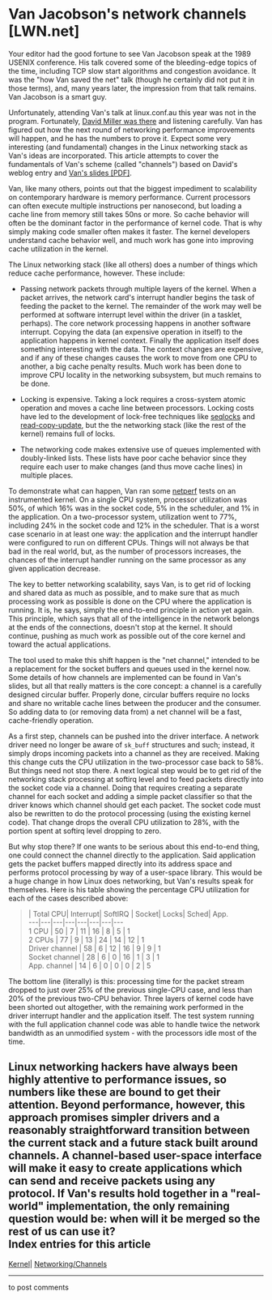 # Van Jacobson's network channels [LWN.net]

Your editor had the good fortune to see Van Jacobson speak at the 1989 USENIX conference. His talk covered some of the bleeding-edge topics of the time, including TCP slow start algorithms and congestion avoidance. It was the "how Van saved the net" talk (though he certainly did not put it in those terms), and, many years later, the impression from that talk remains. Van Jacobson is a smart guy. 

Unfortunately, attending Van's talk at linux.conf.au this year was not in the program. Fortunately, [David Miller was there](http://vger.kernel.org/~davem/cgi-bin/blog.cgi/2006/01/27#vj_channels) and listening carefully. Van has figured out how the next round of networking performance improvements will happen, and he has the numbers to prove it. Expect some very interesting (and fundamental) changes in the Linux networking stack as Van's ideas are incorporated. This article attempts to cover the fundamentals of Van's scheme (called "channels") based on David's weblog entry and [Van's slides [PDF]](http://www.lemis.com/grog/Documentation/vj/lca06vj.pdf). 

Van, like many others, points out that the biggest impediment to scalability on contemporary hardware is memory performance. Current processors can often execute multiple instructions per nanosecond, but loading a cache line from memory still takes 50ns or more. So cache behavior will often be the dominant factor in the performance of kernel code. That is why simply making code smaller often makes it faster. The kernel developers understand cache behavior well, and much work has gone into improving cache utilization in the kernel. 

The Linux networking stack (like all others) does a number of things which reduce cache performance, however. These include: 

  * Passing network packets through multiple layers of the kernel. When a packet arrives, the network card's interrupt handler begins the task of feeding the packet to the kernel. The remainder of the work may well be performed at software interrupt level within the driver (in a tasklet, perhaps). The core network processing happens in another software interrupt. Copying the data (an expensive operation in itself) to the application happens in kernel context. Finally the application itself does something interesting with the data. The context changes are expensive, and if any of these changes causes the work to move from one CPU to another, a big cache penalty results. Much work has been done to improve CPU locality in the networking subsystem, but much remains to be done. 

  * Locking is expensive. Taking a lock requires a cross-system atomic operation and moves a cache line between processors. Locking costs have led to the development of lock-free techniques like [seqlocks](http://lwn.net/Articles/22818/) and [read-copy-update](http://lwn.net/Articles/37889/), but the the networking stack (like the rest of the kernel) remains full of locks. 

  * The networking code makes extensive use of queues implemented with doubly-linked lists. These lists have poor cache behavior since they require each user to make changes (and thus move cache lines) in multiple places. 




To demonstrate what can happen, Van ran some [netperf](http://www.netperf.org/netperf/NetperfPage.html) tests on an instrumented kernel. On a single CPU system, processor utilization was 50%, of which 16% was in the socket code, 5% in the scheduler, and 1% in the application. On a two-processor system, utilization went to 77%, including 24% in the socket code and 12% in the scheduler. That is a worst case scenario in at least one way: the application and the interrupt handler were configured to run on different CPUs. Things will not always be that bad in the real world, but, as the number of processors increases, the chances of the interrupt handler running on the same processor as any given application decrease. 

The key to better networking scalability, says Van, is to get rid of locking and shared data as much as possible, and to make sure that as much processing work as possible is done on the CPU where the application is running. It is, he says, simply the end-to-end principle in action yet again. This principle, which says that all of the intelligence in the network belongs at the ends of the connections, doesn't stop at the kernel. It should continue, pushing as much work as possible out of the core kernel and toward the actual applications. 

The tool used to make this shift happen is the "net channel," intended to be a replacement for the socket buffers and queues used in the kernel now. Some details of how channels are implemented can be found in Van's slides, but all that really matters is the core concept: a channel is a carefully designed circular buffer. Properly done, circular buffers require no locks and share no writable cache lines between the producer and the consumer. So adding data to (or removing data from) a net channel will be a fast, cache-friendly operation. 

As a first step, channels can be pushed into the driver interface. A network driver need no longer be aware of `sk_buff` structures and such; instead, it simply drops incoming packets into a channel as they are received. Making this change cuts the CPU utilization in the two-processor case back to 58%. But things need not stop there. A next logical step would be to get rid of the networking stack processing at softirq level and to feed packets directly into the socket code via a channel. Doing that requires creating a separate channel for each socket and adding a simple packet classifier so that the driver knows which channel should get each packet. The socket code must also be rewritten to do the protocol processing (using the existing kernel code). That change drops the overall CPU utilization to 28%, with the portion spent at softirq level dropping to zero. 

But why stop there? If one wants to be serious about this end-to-end thing, one could connect the channel directly to the application. Said application gets the packet buffers mapped directly into its address space and performs protocol processing by way of a user-space library. This would be a huge change in how Linux does networking, but Van's results speak for themselves. Here is his table showing the percentage CPU utilization for each of the cases described above: 

> | Total CPU| Interrupt| SoftIRQ | Socket| Locks| Sched| App.  
> ---|---|---|---|---|---|---|---  
> 1 CPU | 50 | 7 | 11 | 16 | 8 | 5 | 1  
> 2 CPUs | 77 | 9 | 13 | 24 | 14 | 12 | 1  
> Driver channel | 58 | 6 | 12 | 16 | 9 | 9 | 1  
> Socket channel | 28 | 6 | 0 | 16 | 1 | 3 | 1  
> App. channel | 14 | 6 | 0 | 0 | 0 | 2 | 5  
  
The bottom line (literally) is this: processing time for the packet stream dropped to just over 25% of the previous single-CPU case, and less than 20% of the previous two-CPU behavior. Three layers of kernel code have been shorted out altogether, with the remaining work performed in the driver interrupt handler and the application itself. The test system running with the full application channel code was able to handle twice the network bandwidth as an unmodified system - with the processors idle most of the time. 

Linux networking hackers have always been highly attentive to performance issues, so numbers like these are bound to get their attention. Beyond performance, however, this approach promises simpler drivers and a reasonably straightforward transition between the current stack and a future stack built around channels. A channel-based user-space interface will make it easy to create applications which can send and receive packets using any protocol. If Van's results hold together in a "real-world" implementation, the only remaining question would be: when will it be merged so the rest of us can use it?  
Index entries for this article  
---  
[Kernel](/Kernel/Index)| [Networking/Channels](/Kernel/Index#Networking-Channels)  
  


* * *

to post comments 
